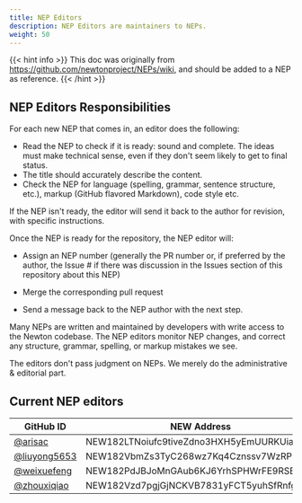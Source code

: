 ```yaml
---
title: NEP Editors
description: NEP Editors are maintainers to NEPs.
weight: 50
---
```


{{< hint info >}}
This doc was originally from https://github.com/newtonproject/NEPs/wiki, and should be added to a NEP as reference.
{{< /hint >}}

## NEP Editors Responsibilities

For each new NEP that comes in, an editor does the following:

- Read the NEP to check if it is ready: sound and complete. The ideas must make technical sense, even if they don't seem likely to get to final status.
- The title should accurately describe the content.
- Check the NEP for language (spelling, grammar, sentence structure, etc.), markup (GitHub flavored Markdown), code style etc.

If the NEP isn't ready, the editor will send it back to the author for revision, with specific instructions.

Once the NEP is ready for the repository, the NEP editor will:

- Assign an NEP number (generally the PR number or, if preferred by the author, the Issue # if there was discussion in the Issues section of this repository about this NEP)

- Merge the corresponding pull request

- Send a message back to the NEP author with the next step.

Many NEPs are written and maintained by developers with write access to the Newton codebase. The NEP editors monitor NEP changes, and correct any structure, grammar, spelling, or markup mistakes we see.

The editors don't pass judgment on NEPs. We merely do the administrative & editorial part.

## Current NEP editors

| GitHub ID                                      | NEW Address                             |
| ---------------------------------------------- | --------------------------------------- |
| [@arisac](https://github.com/arisac)           | NEW182LTNoiufc9tiveZdno3HXH5yEmUURKUiac |
| [@liuyong5653](https://github.com/liuyong5653) | NEW182VbmZs3TyC268wz7Kq4Cznssv7WzRPDq7j |
| [@weixuefeng](https://github.com/weixuefeng)   | NEW182PdJBJoMnGAub6KJ6YrhSPHWrFE9RSBmGE |
| [@zhouxiqiao](https://github.com/zhouxiqiao)   | NEW182Vzd7pgjGjNCKVB7831yFCT5yuhSfRnfgA |
